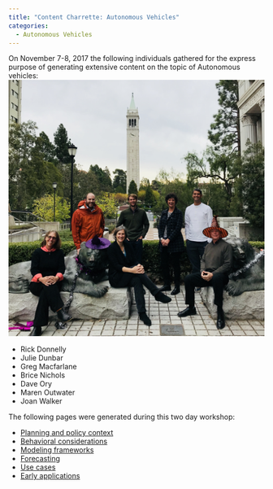 ```yaml
---
title: "Content Charrette: Autonomous Vehicles"
categories:
  - Autonomous Vehicles
---
```




On November 7-8, 2017 the following individuals gathered for the express purpose of generating extensive content on the topic of Autonomous vehicles:
![Autonomous Vehicles Content Charrette Participants, November 2017](Autonomous_Vehicles_Charrette_Participants.jpeg "fig:Autonomous Vehicles Content Charrette Participants, November 2017")

-   Rick Donnelly
-   Julie Dunbar
-   Greg Macfarlane
-   Brice Nichols
-   Dave Ory
-   Maren Outwater
-   Joan Walker

The following pages were generated during this two day workshop:

-   [Planning and policy context](Autonomous_vehicles_planning_and_policy_context)
-   [Behavioral considerations](Autonomous_vehicles_Behavioral_considerations)
-   [Modeling frameworks](Autonomous_vehicles_Modeling_frameworks)
-   [Forecasting](Autonomous_vehicles_Forecasting)
-   [Use cases](Autonomous_vehicles_use_cases)
-   [Early applications](Autonomous_vehicles_Early_applications)


